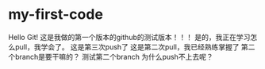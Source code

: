 # my-first-code
Hello Git!
这是我做的第一个版本的github的测试版本！！！
是的，我正在学习怎么pull，我学会了。
这是第三次push了
这是第二次pull，我已经熟练掌握了
第二个branch是要干嘛的？
测试第二个branch
为什么push不上去呢？
